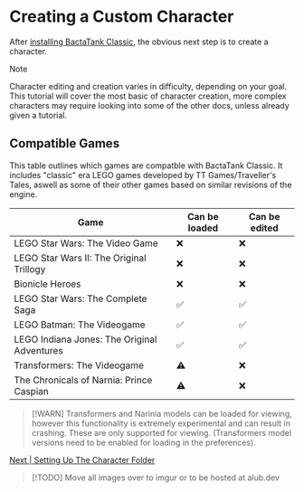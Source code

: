 # Creating a Custom Character
After [installing BactaTank Classic](../index.md#installation), the obvious next step is to create a character.

> [!NOTE]
> Character editing and creation varies in difficulty, depending on your goal. This tutorial will cover the most basic of character creation, more complex characters may require looking into some of the other docs, unless already given a tutorial.

## Compatible Games

This table outlines which games are compatble with BactaTank Classic. It includes "classic" era LEGO games developed by TT Games/Traveller's Tales, aswell as some of their other games based on similar revisions of the engine.

| Game                                        | Can be loaded | Can be edited |
| ------------------------------------------- | ------------- | ------------- |
| LEGO Star Wars: The Video Game              |      ❌       |      ❌       |
| LEGO Star Wars II: The Original Trillogy    |      ❌       |      ❌       | 
| Bionicle Heroes                             |      ❌       |      ❌       | 
| LEGO Star Wars: The Complete Saga           |      ✅       |      ✅       |               
| LEGO Batman: The Videogame                  |      ✅       |      ✅       | 
| LEGO Indiana Jones: The Original Adventures |      ✅       |      ✅       | 
| Transformers: The Videogame                 |      ⚠️       |      ❌       | 
| The Chronicals of Narnia: Prince Caspian    |      ⚠️       |      ❌       |

> [!WARN]
> Transformers and Narinia models can be loaded for viewing, however this functionality is extremely experimental and can result in crashing. These are only supported for viewing. (Transformers model versions need to be enabled for loading in the preferences).

[Next | Setting Up The Character Folder](custom-character/setting-up-folder.md)

> [!TODO]
> Move all images over to imgur or to be hosted at alub.dev
